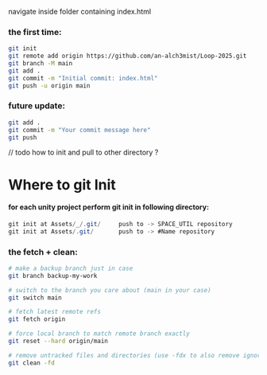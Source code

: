 
navigate inside folder containing index.html

### the first time:

```bash
git init
git remote add origin https://github.com/an-alch3mist/Loop-2025.git
git branch -M main
git add .
git commit -m "Initial commit: index.html"
git push -u origin main
```

### future update:
```bash
git add .
git commit -m "Your commit message here"
git push
```

// todo how to init and pull to other directory ?

# Where to git Init
#### for each unity project perform git init in following directory:
```cs
git init at Assets/_/.git/     push to -> SPACE_UTIL repository
git init at Assets/.git/       push to -> #Name repository
```


### the fetch + clean:

```bash
# make a backup branch just in case
git branch backup-my-work

# switch to the branch you care about (main in your case)
git switch main

# fetch latest remote refs
git fetch origin

# force local branch to match remote branch exactly
git reset --hard origin/main

# remove untracked files and directories (use -fdx to also remove ignored files)
git clean -fd
```